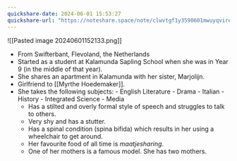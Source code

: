 ```yaml
---
quickshare-date: 2024-06-01 15:53:27
quickshare-url: "https://noteshare.space/note/clwvtgf1y3590601mwuyqviree#FE4cLVfVexmh5NSVpzjCe3/glSLuIYQYrz5FU5cf6BY"
---
```

![[Pasted image 20240601152133.png]]
- From Swifterbant, Flevoland, the Netherlands
- Started as a student at Kalamunda Sapling School when she was in Year 9 (in the middle of that year).
-  She shares an apartment in Kalamunda with her sister, Marjolijn.
- Girlfriend to [[Myrthe Hoedemaker]].
- She takes the following subjects: 
                          - English Literature
                          -  Drama
                          - Italian 
                          - History
                          - Integrated Science
                          - Media
  - Has a stilted and overly formal style of speech and struggles to talk to others.
  - Very shy and has a stutter.
  - Has a spinal condition (spina bifida) which results in her using a wheelchair to get around.
  - Her favourite food of all time is *maatjesharing*.
  - One of her mothers is a famous model. She has two mothers.